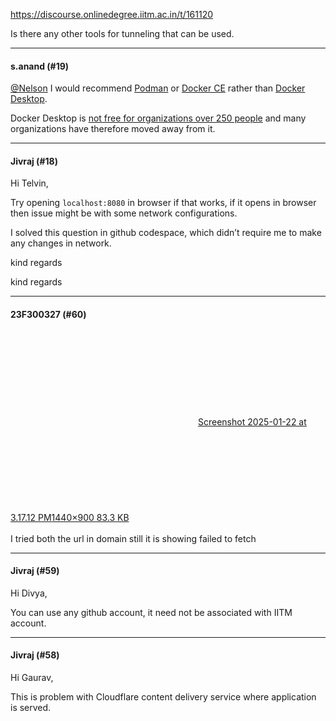 https://discourse.onlinedegree.iitm.ac.in/t/161120

Is there any other tools for tunneling that can be used.</p><hr>

<h4>s.anand (#19)</h4>
<p><a class="mention" href="/u/nelson">@Nelson</a> I would recommend <a href="https://podman.io/">Podman</a> or <a href="https://docs.docker.com/engine/install/ubuntu/">Docker CE</a> rather than <a href="https://www.docker.com/products/docker-desktop/">Docker Desktop</a>.</p>
<p>Docker Desktop is <a href="https://docs.docker.com/subscription/desktop-license/">not free for organizations over 250 people</a> and many organizations have therefore moved away from it.</p><hr>

<h4>Jivraj (#18)</h4>
<p>Hi Telvin,</p>
<p>Try opening <code>localhost:8080</code> in browser if that works, if it opens in browser then issue might be with some network configurations.</p>
<p>I solved this question in github codespace, which didn’t require me to make any changes in network.</p>
<p>kind regards</p>
<p>kind regards</p><hr>

<h4>23F300327 (#60)</h4>
<p><div class="lightbox-wrapper"><a class="lightbox" data-download-href="/uploads/short-url/4hJuByknFzV9NW27XWIQPSmLTfD.png?dl=1" href="https://europe1.discourse-cdn.com/flex013/uploads/iitm/original/3X/1/e/1e09e17c6e8995fe05bbb615920018053d8b5a8d.png" rel="noopener nofollow ugc" title="Screenshot 2025-01-22 at 3.17.12 PM"><div class="meta"><svg aria-hidden="true" class="fa d-icon d-icon-far-image svg-icon"><use href="#far-image"></use></svg><span class="filename">Screenshot 2025-01-22 at 3.17.12 PM</span><span class="informations">1440×900 83.3 KB</span><svg aria-hidden="true" class="fa d-icon d-icon-discourse-expand svg-icon"><use href="#discourse-expand"></use></svg></div></a></div><br/>
I tried both the url in domain still it is showing failed to fetch</p><hr>

<h4>Jivraj (#59)</h4>
<p>Hi Divya,</p>
<p>You can use any github account, it need not be associated with IITM account.</p><hr>

<h4>Jivraj (#58)</h4>
<p>Hi Gaurav,</p>
<p>This is problem with Cloudflare content delivery service where application is served.